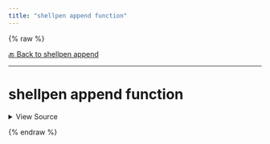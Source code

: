 ```yaml
---
title: "shellpen append function"
---
```


{% raw %}





[🔙 Back to shellpen append](/api/shellpen/append)

---







<!-- Todo, if there are no subcommands under the child commands, use a smaller heading size -->

# shellpen append function



<details>
  <summary>View Source</summary>

{% endraw %}
{% highlight sh %}
shellpen append writeln
shellpen append writeln "${1%()}() {"
shellpen indent++
shellpen -- blocks functions open
{% endhighlight %}
{% raw %}

</details>










  
{% endraw %}

